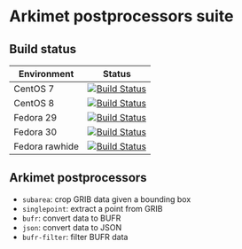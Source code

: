 # Arkimet postprocessors suite

## Build status

| Environment | Status |
| ----------- | ------ |
| CentOS 7    | [![Build Status](https://badges.herokuapp.com/travis/ARPA-SIMC/arkimet-postprocessor-suite?branch=master&env=DOCKER_IMAGE=centos:7&label=centos7)](https://travis-ci.org/ARPA-SIMC/arkimet-postprocessor-suite) |
| CentOS 8    | [![Build Status](https://badges.herokuapp.com/travis/ARPA-SIMC/arkimet-postprocessor-suite?branch=master&env=DOCKER_IMAGE=centos:8&label=centos8)](https://travis-ci.org/ARPA-SIMC/arkimet-postprocessor-suite) |
| Fedora 29   | [![Build Status](https://badges.herokuapp.com/travis/ARPA-SIMC/arkimet-postprocessor-suite?branch=master&env=DOCKER_IMAGE=fedora:29&label=fedora29)](https://travis-ci.org/ARPA-SIMC/arkimet-postprocessor-suite) |
| Fedora 30   | [![Build Status](https://badges.herokuapp.com/travis/ARPA-SIMC/arkimet-postprocessor-suite?branch=master&env=DOCKER_IMAGE=fedora:30&label=fedora30)](https://travis-ci.org/ARPA-SIMC/arkimet-postprocessor-suite) |
| Fedora rawhide   | [![Build Status](https://badges.herokuapp.com/travis/ARPA-SIMC/arkimet-postprocessor-suite?branch=master&env=DOCKER_IMAGE=fedora:rawhide&label=fedorarawhide)](https://travis-ci.org/ARPA-SIMC/arkimet-postprocessor-suite) |


## Arkimet postprocessors

- `subarea`: crop GRIB data given a bounding box
- `singlepoint`: extract a point from GRIB
- `bufr`: convert data to BUFR
- `json`: convert data to JSON
- `bufr-filter`: filter BUFR data
